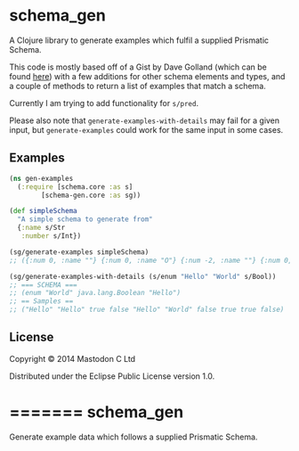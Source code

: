 # schema_gen

A Clojure library to generate examples which fulfil a supplied Prismatic Schema.

This code is mostly based off of a Gist by Dave Golland (which can be found [here](https://gist.github.com/davegolland/3bc4277fe109e7b11770)) with a few additions for other schema elements and types, and a couple of methods to return a list of examples that match a schema.

Currently I am trying to add functionality for `s/pred`.

Please also note that `generate-examples-with-details` may fail for a given input, but `generate-examples` could work for the same input in some cases.

## Examples

```clojure
(ns gen-examples
  (:require [schema.core :as s]
	    [schema-gen.core :as sg))

(def simpleSchema
  "A simple schema to generate from"
  {:name s/Str
   :number s/Int})

(sg/generate-examples simpleSchema)
;; ({:num 0, :name ""} {:num 0, :name "O"} {:num -2, :name ""} {:num 0, :name "x"} {:num 4, :name "ci"} {:num 0, :name "h"} {:num 3, :name "-1g^Js"} {:num -5, :name "6i$v!"} {:num -5, :name "}C"} {:num 7, :name ">XX(#|V"})

(sg/generate-examples-with-details (s/enum "Hello" "World" s/Bool))
;; === SCHEMA ===
;; (enum "World" java.lang.Boolean "Hello")
;; == Samples ==
;; ("Hello" "Hello" true false "Hello" "World" false true true false)
```

## License

Copyright © 2014 Mastodon C Ltd

Distributed under the Eclipse Public License version 1.0.

=======
schema_gen
==========

Generate example data which follows a supplied Prismatic Schema.
